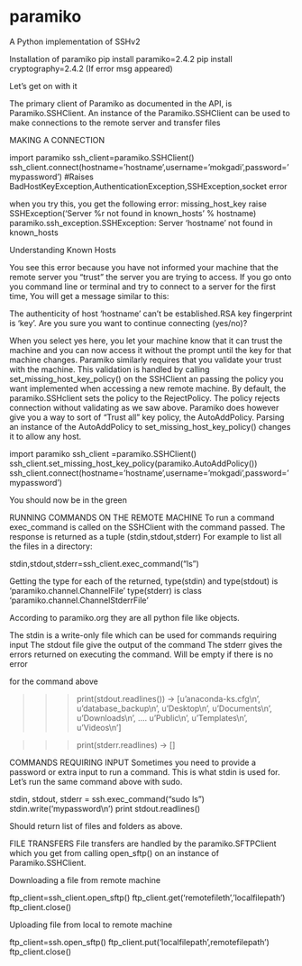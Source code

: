 # paramiko
A Python implementation of SSHv2

Installation of paramiko
pip install paramiko=2.4.2
pip install cryptography=2.4.2 (If error msg appeared)

Let’s get on with it

The primary client of Paramiko as documented in the API, is Paramiko.SSHClient. An instance of the Paramiko.SSHClient can be used to make connections to the remote server and transfer files

MAKING A CONNECTION

import paramiko
ssh_client=paramiko.SSHClient()
ssh_client.connect(hostname=’hostname’,username=’mokgadi’,password=’mypassword’)
#Raises BadHostKeyException,AuthenticationException,SSHException,socket error

when you try this, you get the following error:
missing_host_key raise SSHException(‘Server %r not found in known_hosts’ % hostname) paramiko.ssh_exception.SSHException: Server ‘hostname’ not found in known_hosts

Understanding Known Hosts

You see this error because you have not informed your machine that the remote server you “trust” the server you are trying to access. If you go onto you command line or terminal and try to connect to a server for the first time, You will get a message similar to this:

The authenticity of host ‘hostname’ can’t be established.RSA key fingerprint is ‘key’. Are you sure you want to continue connecting (yes/no)?

When you select yes here, you let your machine know that it can trust the machine and you can now access it without the prompt until the key for that machine changes.
Paramiko similarly requires that you validate your trust with the machine. This validation is handled by calling set_missing_host_key_policy() on the SSHClient an passing the policy you want implemented when accessing a new remote machine. By default, the paramiko.SSHclient sets the policy to the RejectPolicy. The policy rejects connection without validating as we saw above. Paramiko does however give you a way to sort of “Trust all” key policy, the AutoAddPolicy. Parsing an instance of the AutoAddPolicy to set_missing_host_key_policy() changes it to allow any host.

import paramiko
ssh_client =paramiko.SSHClient()
ssh_client.set_missing_host_key_policy(paramiko.AutoAddPolicy())
ssh_client.connect(hostname=’hostname’,username=’mokgadi’,password=’mypassword’)

You should now be in the green

RUNNING COMMANDS ON THE REMOTE MACHINE
To run a command exec_command is called on the SSHClient with the command passed. The response is returned as a tuple (stdin,stdout,stderr)
For example to list all the files in a directory:

stdin,stdout,stderr=ssh_client.exec_command(“ls”)

Getting the type for each of the returned,
type(stdin) and type(stdout) is ‘paramiko.channel.ChannelFile’
type(stderr) is class ‘paramiko.channel.ChannelStderrFile’

According to paramiko.org they are all python file like objects.

The stdin is a write-only file which can be used for commands requiring input
The stdout file give the output of the command
The stderr gives the errors returned on executing the command. Will be empty if there is no error

for the command above
>>>print(stdout.readlines()) → [u’anaconda-ks.cfg\n’, u’database_backup\n’, u’Desktop\n’, u’Documents\n’, u’Downloads\n’, …. u’Public\n’, u’Templates\n’, u’Videos\n’]

>>>print(stderr.readlines) → []

COMMANDS REQUIRING INPUT
Sometimes you need to provide a password or extra input to run a command. This is what stdin is used for. Let’s run the same command above with sudo.

stdin, stdout, stderr = ssh.exec_command(“sudo ls”)
stdin.write(‘mypassword\n’)
print stdout.readlines()

Should return list of files and folders as above.

FILE TRANSFERS
File transfers are handled by the paramiko.SFTPClient which you get from calling open_sftp() on an instance of Paramiko.SSHClient.

Downloading a file from remote machine

ftp_client=ssh_client.open_sftp()
ftp_client.get(‘remotefileth’,’localfilepath’)
ftp_client.close()

Uploading file from local to remote machine

ftp_client=ssh.open_sftp()
ftp_client.put(‘localfilepath’,remotefilepath’)
ftp_client.close()

